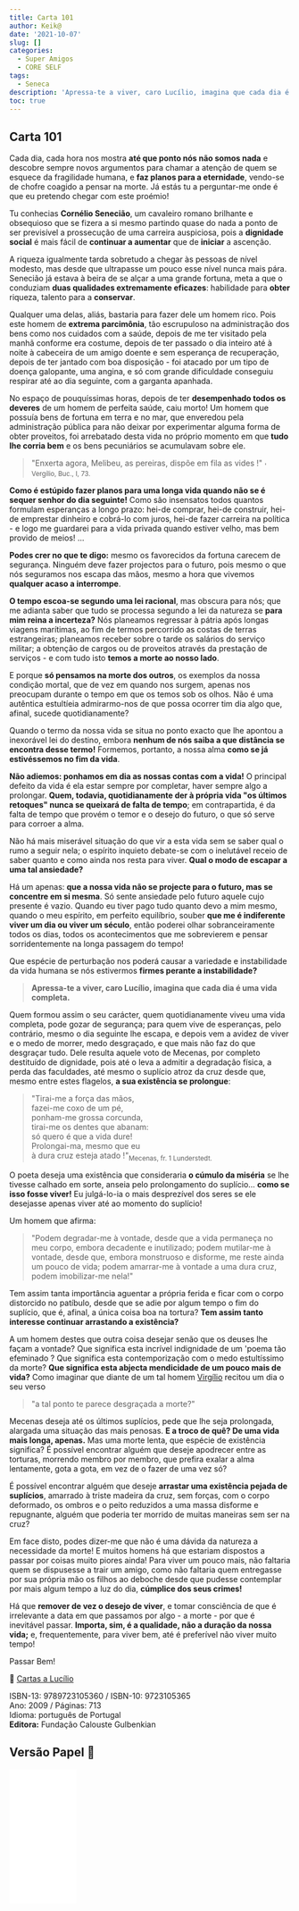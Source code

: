 ```yaml
---
title: Carta 101
author: Keik@
date: '2021-10-07'
slug: []
categories:
  - Super Amigos
  - CORE SELF
tags:
  - Seneca
description: 'Apressa-te a viver, caro Lucílio, imagina que cada dia é uma vida completa.'
toc: true
---
```


## Carta 101

Cada dia, cada hora nos mostra **até que ponto nós não somos nada** e descobre sempre novos argumentos para chamar a atenção de quem se esquece da fragilidade humana, e **faz planos para a eternidade**, vendo-se de chofre coagido a pensar na morte. Já estás tu a perguntar-me onde é que eu pretendo chegar com este proémio!

Tu conhecias **Cornélio Senecião**, um cavaleiro romano brilhante e obsequioso que se fizera a si mesmo partindo quase do nada a ponto de ser previsível a prossecução de uma carreira auspiciosa, pois a **dignidade social** é mais fácil de **continuar a aumentar** que de **iniciar** a ascenção. 

A riqueza igualmente tarda sobretudo a chegar às pessoas de nível modesto, mas desde que ultrapasse um pouco esse nível nunca mais pára. Senecião já estava à beira de se alçar a uma grande fortuna, meta a que o conduziam **duas qualidades extremamente eficazes**: habilidade para **obter** riqueza, talento para a **conservar**. 

Qualquer uma delas, aliás, bastaria para fazer dele um homem rico. Pois este homem de **extrema parcimônia**, tão escrupuloso na administração dos bens como nos cuidados com a saúde, depois de me ter visitado pela manhã conforme era costume, depois de ter passado o dia inteiro até à noite à cabeceira de um amigo doente e sem esperança de recuperação, depois de ter jantado com boa disposição -
foi atacado por um tipo de doença galopante, uma angina, e só com grande dificuldade conseguiu respirar até ao dia seguinte, com a garganta apanhada. 

No espaço de pouquíssimas horas, depois de ter **desempenhado todos os deveres** de um homem de perfeita saúde, caiu morto! Um homem que possuía bens de fortuna em terra e no mar, que enveredou pela administração pública para não deixar por experimentar alguma forma de obter proveitos, foi arrebatado desta vida no próprio momento em que **tudo lhe corria bem** e os bens pecuniários se acumulavam sobre ele.

> "Enxerta agora, Melibeu, as pereiras, dispõe em fila as vides !" <sub>' Vergílio, Buc., I, 73.</sub>  

**Como é estúpido fazer planos para uma longa vida quando não se é sequer senhor do dia seguinte!** Como são insensatos todos quantos formulam esperanças a longo prazo: hei-de comprar, hei-de construir, hei-de emprestar dinheiro e cobrá-lo com juros, hei-de fazer carreira na política - e logo me guardarei para a vida privada quando estiver velho, mas bem provido de meios! ... 

**Podes crer no que te digo:** mesmo os favorecidos da fortuna carecem de segurança. Ninguém deve fazer projectos para o futuro, pois mesmo o que nós seguramos nos escapa das mãos, mesmo
a hora que vivemos **qualquer acaso a interrompe**. 

**O tempo escoa-se segundo uma lei racional**, mas obscura para nós; que me adianta saber que tudo se processa segundo a lei da natureza se **para mim reina a incerteza?** Nós planeamos regressar à pátria após longas viagens marítimas, ao fim de termos percorrido as costas de terras estrangeiras; planeamos receber sobre o tarde os salários do serviço militar; a obtenção de cargos ou de proveitos através da prestação de serviços - e com tudo isto **temos a morte ao nosso lado**. 

E porque **só pensamos na morte dos outros**, os exemplos da nossa condição mortal, que de vez em quando nos surgem, apenas nos preocupam durante o tempo em que os temos sob os olhos. Não é uma autêntica estultíeia admirarmo-nos de que possa ocorrer tim dia algo que, afinal, sucede quotidianamente? 

Quando o termo da nossa vida se situa no ponto exacto que lhe apontou a inexorável lei do destino, embora **nenhum de nós saiba a que distância se encontra desse termo!** Formemos, portanto, a nossa alma **como se já estivéssemos no fim da vida**. 

**Não adiemos: ponhamos em dia as nossas contas com a vida!** O principal defeito da vida é ela estar sempre por completar, haver sempre algo a prolongar. **Quem, todavia, quotidianamente der à própria vida "os últimos retoques" nunca se queixará de falta de tempo**; em contrapartida, é da falta de tempo que provém o temor e o desejo do futuro, o que só serve para corroer a alma. 

Não há mais miserável situação do que vir a esta vida sem se saber qual o rumo a seguir nela; o espírito inquieto debate-se com o inelutável receio de saber quanto e como ainda nos resta para viver. **Qual o modo de escapar a uma tal ansiedade?**

Há um apenas: **que a nossa vida não se projecte para o futuro, mas se concentre em si mesma**. Só sente ansiedade pelo futuro aquele cujo presente é vazio. Quando eu tiver pago tudo quanto devo a mim mesmo, quando o meu espírito, em perfeito equilíbrio, souber **que me é indiferente viver um dia ou viver um século**, então poderei olhar sobranceiramente todos os dias, todos os acontecimentos que me sobrevierem e pensar sorridentemente na longa passagem do tempo! 

Que espécie de perturbação nos poderá causar a variedade e instabilidade da vida humana se nós estivermos **firmes perante a instabilidade?**

> **Apressa-te a viver, caro Lucílio, imagina que cada dia é uma vida completa.**

Quem formou assim o seu carácter, quem quotidianamente viveu uma vida completa, pode gozar de segurança; para quem vive de esperanças, pelo contrário, mesmo o dia seguinte lhe escapa, e depois vem a avidez de viver e o medo de morrer, medo desgraçado, e que mais não faz do que desgraçar tudo. Dele resulta aquele voto de Mecenas, por completo destituído de dignidade, pois até o leva a admitir a degradação física, a perda das faculdades, até mesmo o suplício atroz da cruz desde que, mesmo entre estes flagelos, **a sua existência se prolongue**:

> "Tirai-me a força das mãos,  
 fazei-me coxo de um pé,   
ponham-me grossa corcunda,  
tirai-me os dentes que abanam:   
só quero é que a vida dure!   
Prolongai-ma, mesmo que eu  
à dura cruz esteja atado !"<sub>Mecenas, fr. 1 Lunderstedt.<sub>

O poeta deseja uma existência que consideraria **o cúmulo da miséria** se lhe tivesse calhado em sorte, anseia pelo prolongamento do suplício... **como se isso fosse viver!** Eu julgá-lo-ia o mais desprezível dos seres se ele desejasse apenas viver até ao momento do suplício! 

Um homem que afirma: 

> "Podem degradar-me à vontade, desde que a vida permaneça no meu corpo, embora decadente e inutilizado; podem mutilar-me à vontade, desde que, embora monstruoso e disforme, me reste ainda um pouco de vida; podem amarrar-me à vontade a uma dura cruz, podem imobilizar-me nela!"

Tem assim tanta importância aguentar a própria ferida e ficar com o corpo distorcido no patíbulo, desde que se adie por algum tempo o fim do suplício, que é, afinal, a única coisa boa na tortura? **Tem assim tanto interesse continuar arrastando a existência?**

A um homem destes que outra coisa desejar senão que os deuses lhe façam a vontade? Que significa esta incrível indignidade de um 'poema tão efeminado ? Que significa esta contemporização com o medo estultíssimo da morte? **Que significa esta abjecta mendicidade de um pouco mais de vida?** Como imaginar que diante de um tal homem [Virgílio](https://pt.wikipedia.org/wiki/Virg%C3%ADlio) recitou um dia o seu verso

> "a tal ponto te parece desgraçada a morte?"  

Mecenas deseja até os últimos suplícios, pede que lhe seja prolongada, alargada uma situação das mais penosas. **E a troco de quê? De uma vida mais longa, apenas.** Mas uma morte lenta, que espécie de existência significa? É possível encontrar alguém que deseje apodrecer entre as torturas, morrendo membro por membro, que prefira exalar a alma lentamente, gota a gota, em vez de o fazer de uma vez só? 

É possível encontrar alguém que deseje **arrastar uma existência pejada de suplícios**, amarrado à triste madeira da cruz, sem forças, com o corpo deformado, os ombros e o peito reduzidos a uma massa disforme e repugnante, alguém que poderia ter morrido de muitas maneiras sem ser na cruz? 

Em face disto, podes dizer-me que não é uma dávida da natureza a necessidade da morte! E muitos homens há que estariam dispostos a passar por coisas muito piores ainda! Para viver um pouco mais, não faltaria quem se dispusesse a trair um amigo, como não faltaria quem entregasse por sua própria mão os filhos ao deboche desde que pudesse contemplar por mais algum tempo a luz do dia, **cúmplice dos seus crimes!**

Há que **remover de vez o desejo de viver**, e tomar consciência de que é irrelevante a data em que passamos por algo - a morte - por que é inevitável passar. **Importa, sim, é a qualidade, não a duração da nossa vida;** e, frequentemente, para viver bem, até é preferível não viver muito tempo!

Passar Bem!


:book: [Cartas a Lucílio](https://www.skoob.com.br/cartas-a-lucilio-37684ed41245.html)

ISBN-13: 9789723105360 / ISBN-10: 9723105365  
Ano: 2009 / Páginas: 713  
Idioma: português de Portugal   
**Editora:** Fundação Calouste Gulbenkian

## Versão Papel :book:

<iframe style="width:120px;height:240px;" marginwidth="0" marginheight="0" scrolling="no" frameborder="0" src="//ws-na.amazon-adsystem.com/widgets/q?ServiceVersion=20070822&OneJS=1&Operation=GetAdHtml&MarketPlace=BR&source=ac&ref=tf_til&ad_type=product_link&tracking_id=mundodekeika-20&marketplace=amazon&amp;region=BR&placement=9723105365&asins=9723105365&linkId=fb8dc16224bc0c2b7943ec769c5b5905&show_border=true&link_opens_in_new_window=true&price_color=333333&title_color=0066c0&bg_color=ffffff">
    </iframe>
































